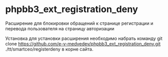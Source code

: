 # phpbb3_ext_registration_deny
Расширение для блокировки обращений к странице регистрации и перевода пользователя на страницу авторизации

Установка
для установки расширения необходимо набрать команду
git clone https://github.com/e-v-medvedev/phpbb3_ext_registration_deny.git ./tt/smartceo/registerdeny
в корне сайта.
